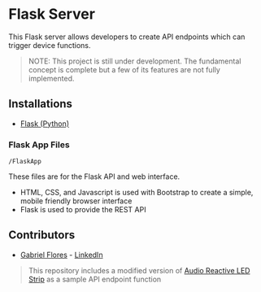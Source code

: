 # Flask Server
This Flask server allows developers to create API endpoints which can trigger device functions.

> NOTE: This project is still under development. The fundamental concept is complete but a few of its features are not fully implemented.

## Installations
* [Flask (Python)](http://flask.pocoo.org/docs/1.0/)

### Flask App Files
    /FlaskApp

These files are for the Flask API and web interface.

* HTML, CSS, and Javascript is used with Bootstrap to create a simple, mobile friendly browser interface
* Flask is used to provide the REST API

## Contributors

* [Gabriel Flores](https://github.com/rgabeflores) - [LinkedIn](https://www.linkedin.com/in/rgabrielflores/)

> This repository includes a modified version of [Audio Reactive LED Strip](https://github.com/scottlawsonbc/audio-reactive-led-strip) as a sample API endpoint function
